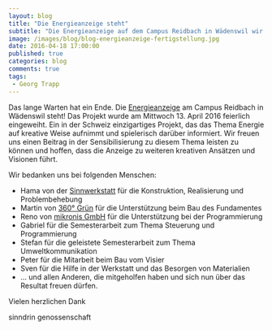 ```yaml
---
layout: blog
title: "Die Energieanzeige steht"
subtitle: "Die Energieanzeige auf dem Campus Reidbach in Wädenswil wir eingeweiht"
image: /images/blog/blog-energieanzeige-fertigstellung.jpg
date: 2016-04-18 17:00:00
published: true
categories: blog
comments: true
tags:
 - Georg Trapp
---
```


Das lange Warten hat ein Ende. Die [Energieanzeige][ez] am Campus Reidbach in Wädenswil steht! Das Projekt wurde am Mittwoch 13. April 2016 feierlich eingeweiht. Ein in der Schweiz einzigartiges Projekt, das das Thema Energie auf kreative Weise aufnimmt und spielerisch darüber informiert. Wir freuen uns einen Beitrag in der Sensibilisierung zu diesem Thema leisten zu können und hoffen, dass die Anzeige zu weiteren kreativen Ansätzen und Visionen führt.


Wir bedanken uns bei folgenden Menschen:

* Hama von der [Sinnwerkstatt][sw] für die Konstruktion, Realisierung und Problembehebung
* Martin von [360° Grün][3g] für die Unterstützung beim Bau des Fundamentes
* Reno von [mikronis GmbH][mi] für die Unterstützung bei der Programmierung
* Gabriel für die Semesterarbeit zum Thema Steuerung und Programmierung 
* Stefan für die geleistete Semesterarbeit zum Thema Umweltkommunikation 
* Peter für die Mitarbeit beim Bau vom Visier
* Sven für die Hilfe in der Werkstatt und das Besorgen von Materialien
* ... und allen Anderen, die mitgeholfen haben und sich nun über das Resultat freuen dürfen.

Vielen herzlichen Dank

sinndrin genossenschaft

[ez]: /angebote/energie/energieanzeigen/
[sw]: http://sinnwerkstatt.ch/
[3g]: http://www.360gradgruen.ch
[mi]: http://www.mikronis.ch/
